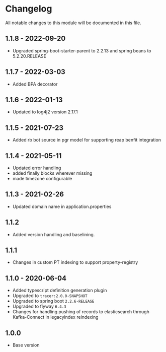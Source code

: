 

# Changelog
All notable changes to this module will be documented in this file.

## 1.1.8 - 2022-09-20
- Upgraded spring-boot-starter-parent to 2.2.13 and spring beans to 5.2.20.RELEASE

## 1.1.7 - 2022-03-03
- Added BPA decorator

## 1.1.6 - 2022-01-13
- Updated to log4j2 version 2.17.1

## 1.1.5 - 2021-07-23

- Added rb bot source in pgr model for supporting reap benfit integration


## 1.1.4 - 2021-05-11

- Updated error handling
- added finally blocks wherever missing 
- made timezone configurable 

## 1.1.3 - 2021-02-26

- Updated domain name in application.properties

## 1.1.2

- Added version handling and baselining.

## 1.1.1

- Changes in custom PT indexing to support property-registry

## 1.1.0 - 2020-06-04

- Added typescript definition generation plugin
- Upgraded to `tracer:2.0.0-SNAPSHOT`
- Upgraded to spring boot `2.2.6-RELEASE`
- Upgraded to flyway `6.4.3`
- Changes for handling pushing of records to elasticsearch through Kafka-Connect in legacyindex reindexing 

## 1.0.0

- Base version

